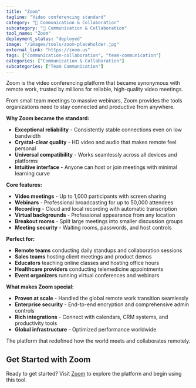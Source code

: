 ```yaml
---
title: "Zoom"
tagline: "Video conferencing standard"
category: "💬 Communication & Collaboration"
subcategory: "💬 Communication & Collaboration"
tool_name: "Zoom"
deployment_status: "deployed"
image: "/images/tools/zoom-placeholder.jpg"
external_link: "https://zoom.us"
tags: ["communication-collaboration", "team-communication"]
categories: ["Communication & Collaboration"]
subcategories: ["Team Communication"]
---
```

Zoom is the video conferencing platform that became synonymous with remote work, trusted by millions for reliable, high-quality video meetings.

From small team meetings to massive webinars, Zoom provides the tools organizations need to stay connected and productive from anywhere.

**Why Zoom became the standard:**
- **Exceptional reliability** - Consistently stable connections even on low bandwidth
- **Crystal-clear quality** - HD video and audio that makes remote feel personal
- **Universal compatibility** - Works seamlessly across all devices and platforms
- **Intuitive interface** - Anyone can host or join meetings with minimal learning curve

**Core features:**
- **Video meetings** - Up to 1,000 participants with screen sharing
- **Webinars** - Professional broadcasting for up to 50,000 attendees
- **Recording** - Cloud and local recording with automatic transcription
- **Virtual backgrounds** - Professional appearance from any location
- **Breakout rooms** - Split large meetings into smaller discussion groups
- **Meeting security** - Waiting rooms, passwords, and host controls

**Perfect for:**
- **Remote teams** conducting daily standups and collaboration sessions
- **Sales teams** hosting client meetings and product demos
- **Educators** teaching online classes and hosting office hours
- **Healthcare providers** conducting telemedicine appointments
- **Event organizers** running virtual conferences and webinars

**What makes Zoom special:**
- **Proven at scale** - Handled the global remote work transition seamlessly
- **Enterprise security** - End-to-end encryption and comprehensive admin controls
- **Rich integrations** - Connect with calendars, CRM systems, and productivity tools
- **Global infrastructure** - Optimized performance worldwide

The platform that redefined how the world meets and collaborates remotely.

## Get Started with Zoom

Ready to get started? Visit [Zoom](https://zoom.us) to explore the platform and begin using this tool.